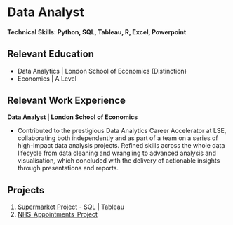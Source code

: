 # Data Analyst

#### Technical Skills: Python, SQL, Tableau, R, Excel, Powerpoint

## Relevant Education 
- Data Analytics | London School of Economics (Distinction)
- Economics | A Level

## Relevant Work Experience
**Data Analyst | London School of Economics**
- Contributed to the prestigious Data Analytics Career Accelerator at LSE, collaborating both independently and as part of a team on a series of high-impact data analysis projects. Refined skills across the whole data lifecycle from data cleaning and wrangling to advanced 
analysis and visualisation, which concluded with the delivery of actionable insights through presentations and reports.

## Projects

1. [Supermarket Project](https://github.com/GianFriguglietti/Supermarket_Project) - SQL | Tableau
2. [NHS_Appointments_Project](https://github.com/GianFriguglietti/NHS_Appointments_Project)
